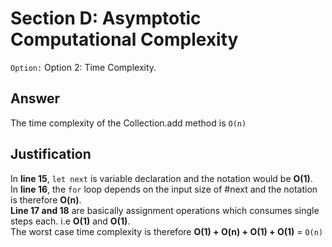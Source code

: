 # Section D: Asymptotic Computational Complexity
`Option:` Option 2: Time Complexity.  

## Answer
The time complexity of the Collection.add method is `O(n)`

## Justification
In **line 15**, `let next` is variable declaration and the notation would be **O(1)**.  
In **line 16**, the `for` loop depends on the input size of #next and the notation is therefore **O(n)**.  
**Line 17 and 18** are basically assignment operations which consumes single steps each. i.e **O(1)** and  **O(1)**.  
The worst case time complexity is therefore **O(1) + O(n) + O(1) + O(1)** = `O(n)`


